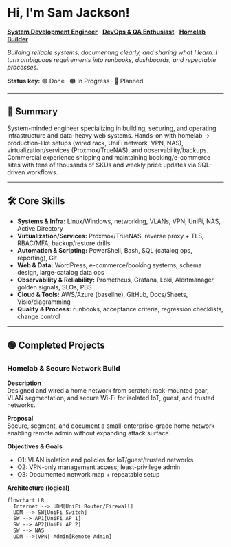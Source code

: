 # Hi, I'm Sam Jackson!
**[System Development Engineer](https://github.com/sams-jackson)** · **[DevOps & QA Enthusiast](https://www.linkedin.com/in/sams-jackson)** · **[Homelab Builder](https://www.youtube.com/@yourchannel)**

*Building reliable systems, documenting clearly, and sharing what I learn. I turn ambiguous requirements into runbooks, dashboards, and repeatable processes.*

**Status key:** 🟢 Done · 🟠 In Progress · 🔵 Planned

---

## 🎯 Summary
System-minded engineer specializing in building, securing, and operating infrastructure and data-heavy web systems. Hands-on with homelab → production-like setups (wired rack, UniFi network, VPN, NAS), virtualization/services (Proxmox/TrueNAS), and observability/backups. Commercial experience shipping and maintaining booking/e-commerce sites with tens of thousands of SKUs and weekly price updates via SQL-driven workflows.

---

## 🛠️ Core Skills
- **Systems & Infra:** Linux/Windows, networking, VLANs, VPN, UniFi, NAS, Active Directory  
- **Virtualization/Services:** Proxmox/TrueNAS, reverse proxy + TLS, RBAC/MFA, backup/restore drills  
- **Automation & Scripting:** PowerShell, Bash, SQL (catalog ops, reporting), Git  
- **Web & Data:** WordPress, e-commerce/booking systems, schema design, large-catalog data ops  
- **Observability & Reliability:** Prometheus, Grafana, Loki, Alertmanager, golden signals, SLOs, PBS  
- **Cloud & Tools:** AWS/Azure (baseline), GitHub, Docs/Sheets, Visio/diagramming  
- **Quality & Process:** runbooks, acceptance criteria, regression checklists, change control  

---

## 🟢 Completed Projects

### Homelab & Secure Network Build
**Description**  
Designed and wired a home network from scratch: rack-mounted gear, VLAN segmentation, and secure Wi-Fi for isolated IoT, guest, and trusted networks.

**Proposal**  
Secure, segment, and document a small-enterprise-grade home network enabling remote admin without expanding attack surface.

**Objectives & Goals**  
- O1: VLAN isolation and policies for IoT/guest/trusted networks  
- O2: VPN-only management access; least-privilege admin  
- O3: Documented network map + repeatable setup

**Architecture (logical)**  
```mermaid
flowchart LR
  Internet --> UDM[UniFi Router/Firewall]
  UDM --> SW[UniFi Switch]
  SW --> AP1[UniFi AP 1]
  SW --> AP2[UniFi AP 2]
  SW --> NAS
  UDM -->|VPN| Admin[Remote Admin]
